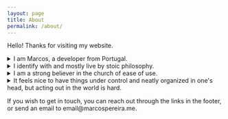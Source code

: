 ```yaml
---
layout: page
title: About
permalink: /about/
---
```


Hello! Thanks for visiting my website.

<details>
  <summary>I am Marcos, a developer from Portugal.</summary>
  <p>
    I mostly have made a living so far working on web apps, but am more interested in AI and games. I have been working part time for most of my career and wish to soon stop relying on selling my time.
  </p>

  <p>
    Many years ago GTA San Andreas opened my eyes to how amazing and immersive virtual worlds can be. I now work towards making these worlds more alive. I believe that anything we create in them can be a source of inspiration for and will certainly spill over into base reality.
  </p>

  <p>
    I have a software engineering bachelor's that I really wished to drop out of due to how boring it was, but couldn't find the courage to (it was still hard work, of course). I believe education should have a target application, closer to the present the less fun it is to study. I learn by working on projects - I initially got into web development by finding work on reddit.com/r/forhire as a student.
  </p>
</details>

<details>
  <summary>I identify with and mostly live by stoic philosophy.</summary>
  <p>
    I tend to overthink things I care about and underthink things I am not interested in. I am trying to lean more towards action, but am bothered by the idea of imperfection. I still haven't figured out how to sleep well or how much coffee I should have.
  </p>

  <p>
    I don't believe in fancy wording. If you talk weird, you got something to hide. And making something harder to understand than it has to be is a crime against humanity.
  </p>
</details>

<details>
  <summary>I am a strong believer in the church of ease of use.</summary>
  <p>
  I live by progressive disclosure of complexity, which means every interface should be obvious to someone seeing it for the first time, yet still powerful for someone who has explored its details. And if you want to explain something to someone, build your ideas up as little lego bricks before you start putting together your tower of reasoning.
  </p>
</details>

<details>
  <summary>It feels nice to have things under control and neatly organized in one's head, but acting out in the world is hard.</summary>
  <p>
    There are two components to doing things - being good at doing, and being good at judging. If you don't hate what you do, improve your judgement. And if you hate what you do, keep doing.
  </p>

  <p>
    Whatever it is you're doing, if no one is paying for it and you're not doing it for its own sake then it's not worth it. Judge your usefulness by whether people are willing to give something in exchange.
  </p>
</details>

If you wish to get in touch, you can reach out through the links in the footer, or send an email to &#101;&#109;&#97;&#105;&#108;&#64;&#109;&#97;&#114;&#99;&#111;&#115;&#112;&#101;&#114;&#101;&#105;&#114;&#97;&#46;&#109;&#101;.
